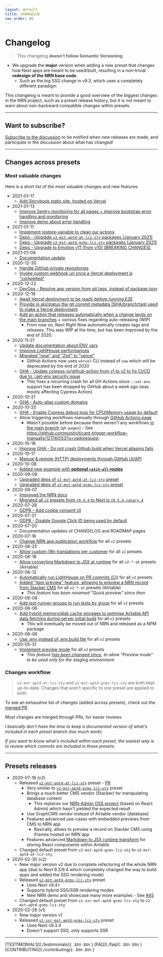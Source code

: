 ```yaml
---
layout: default
title: CHANGELOG
nav_order: 80
---
```


Changelog
===

> This changelog **doesn't follow Semantic Versioning**.

- We upgrade the **major** version when adding a new preset that changes how Next apps are meant to be used/built, resulting in a non-trivial **redesign of the NRN base code**.
  - Such as the big SSG change in v9.3, which uses a completely different paradigm

This changelog is meant to provide a good overview of the biggest changes in the NRN project, such as a preset release history, but it is not meant to warn about non-backward compatible changes within presets.

---
## Want to subscribe?

[Subscribe to the discussion](https://github.com/UnlyEd/next-right-now/discussions/166) to be notified when new releases are made, and participate in the discussion about what has changed!

---

## Changes across presets

### Most valuable changes

Here is a short list of the most valuable changes and new features.

- 2021-01-17
    - [Add Storybook static site, hosted on Vercel](https://github.com/UnlyEd/next-right-now/pull/251)
- 2021-01-13
    - [Improve Sentry monitoring for all pages + improve bootstrap error handling and monitoring](https://github.com/UnlyEd/next-right-now/commit/7fd4523e59528dfaaf418b601a3830559360c9d4)
    - [Improve demo about error handling](https://github.com/UnlyEd/next-right-now/commit/d00f799c11ddf5cdc4cd17c56d5f0d19569d2629)
- 2021-01-11
    - [Implement restore-variable to clean our actions](https://github.com/UnlyEd/next-right-now/pull/239)
    - [Deps - Upgrade `v2-mst-aptd-at-lcz-sty` packages (January 2021)](https://github.com/UnlyEd/next-right-now/pull/245)
    - [Deps - Upgrade `v2-mst-aptd-gcms-lcz-sty` packages (January 2021)](https://github.com/UnlyEd/next-right-now/pull/246)
    - [Deps - Upgrade to Emotion v11 (from v10) [BREAKING CHANGES]](https://github.com/UnlyEd/next-right-now/pull/247)
- 2021-01-09
    - [Documentation update](https://github.com/UnlyEd/next-right-now/pull/238)
- 2020-12-30
    - [Handle GitHub private repositories](https://github.com/UnlyEd/next-right-now/pull/236)
    - [Invoke custom webhook url once a Vercel deployment is "completed"](https://github.com/UnlyEd/next-right-now/pull/235)
- 2020-12-22
    - [DevOps - Resolve app version from git tags, instead of package.json](https://github.com/UnlyEd/next-right-now/pull/234)
- 2020-12-19
    - [Await Vercel deployment to be ready before running E2E](https://github.com/UnlyEd/next-right-now/pull/221)
    - [Provide in api/status the git commit metadata (SHA/branch/tag) used to make a Vercel deployment](https://github.com/UnlyEd/next-right-now/pull/225)
    - [Add an action that releases automatically when a change lands on the main branches](https://github.com/UnlyEd/next-right-now/pull/227) + various fixes regarding auto-releasing (WIP)
        - From now on, Next Right Now automatically creates tags and releases. This was WIP at the time, but has been improved by the end of 2020.
- 2020-11-21
    - [Update documentation about ENV vars](https://github.com/UnlyEd/next-right-now/pull/215)
    - [Improve LightHouse performances](https://github.com/UnlyEd/next-right-now/pull/214)
    - [Migrated "now" and "Zeit" to "vercel"](https://github.com/UnlyEd/next-right-now/issues/181)
        - GitHub Actions now uses `vercel` CLI instead of `now` which will be deprecated by the end of 2020
    - [GHA - Update cypress-io/github-action from v1 to v2 to fix CI/CD due to ::set-env security issue](https://github.com/UnlyEd/next-right-now/pull/209)
        - This fixes a recurring crash for all GH Actions since `::set-env` support has been dropped by GitHub about a week ago (was mostly affecting Cypress Action)
- 2020-10-21
    - [GHA - Auto-alias custom domains](https://github.com/UnlyEd/next-right-now/pull/185)
- 2020-10-20
    - [GHA - Enable Cypress debug logs for CPU/Memory usage by default](https://github.com/UnlyEd/next-right-now/commit/383862e34d288f5a435b921fd4b1a2ba89b3254f)
    - Allow triggering workflows manually through [GitHub Actions page](https://github.com/UnlyEd/next-right-now/actions)
        - Wasn't possible before because there weren't any workflows [in the main branch](https://github.com/UnlyEd/next-right-now/tree/gh-pages/.github/workflows) (`gh-pages`) - See https://github.community/t/cant-trigger-workflow-manually/121740/53?u=vadorequest
- 2020-10-18
    - [Improve GHA - Do not crash Github build when Vercel aliasing fails](https://github.com/UnlyEd/next-right-now/pull/180)
- 2020-10-17
    - [Manual & remote (HTTP) deployments through GitHub UI/API](https://github.com/UnlyEd/next-right-now/pull/147)
- 2020-10-08
    - [Added new example with **optional `catch-all` routes**](https://github.com/UnlyEd/next-right-now/pull/162)
- 2020-09-08
    - [Upgraded deps of `v2-mst-aptd-at-lcz-sty` preset](https://github.com/UnlyEd/next-right-now/pull/163)
    - [Upgraded deps of `v2-mst-aptd-gcms-lcz-sty` preset](https://github.com/UnlyEd/next-right-now/pull/165)
- 2020-09-07
    - [Improved the NRN docs](https://github.com/UnlyEd/next-right-now/pull/160)
    - [Migrated all `v2` presets from `v9.4.4` to Next.js `v9.5.4-canary.4`](https://github.com/UnlyEd/next-right-now/pull/161)
- 2020-07-28
    - [GDPR - Add cookie consent UI](https://github.com/UnlyEd/next-right-now/pull/140)
- 2020-07-21
    - [GDPR - Disable Google Click ID being used by default](https://github.com/UnlyEd/next-right-now/pull/138)
- 2020-07-20
    - Documentation updates of CHANGELOG and ROADMAP pages
- 2020-07-16
    - [Change NRN app publication workflow](https://github.com/UnlyEd/next-right-now/pull/129) for all `v2` presets
- 2020-06-25
    - [Allow custom i18n translations per customer](https://github.com/UnlyEd/next-right-now/pull/118) for all `v2` presets
- 2020-06-16
    - [Allow converting Markdown to JSX at runtime](https://github.com/UnlyEd/next-right-now/pull/113) for all `v2-*-at` presets (Airtable)
- 2020-06-12
    - [Automatically run LightHouse on PR commits (CI)](https://github.com/UnlyEd/next-right-now/pull/103) for all `v2` presets
    - [Added "item preview" feature, allowing to preview a NRN record from Stacker CMS](https://github.com/UnlyEd/next-right-now/pull/105) for all `v2-*-at` presets (Airtable)
        - _This feature has been renamed "Quick preview" since then_
- 2020-06-08
    - [Add jest-runner-groups to run tests by group](https://github.com/UnlyEd/next-right-now/pull/91) for all `v2` presets
- 2020-06-06
    - [Add hybrid memory/disk cache storages to optimise Airtable API data fetching during server initial build](https://github.com/UnlyEd/next-right-now/pull/92) for all `v2` presets
        - This will eventually be moved out of NRN and released as a NPM package
- 2020-06-06
    - [Use .env instead of .env.build file](https://github.com/UnlyEd/next-right-now/pull/77) for all `v2` presets
- 2020-05-31
    - [Implement preview mode](https://github.com/UnlyEd/next-right-now/pull/70) for all `v2` presets
        - _This feature [has been changed since](https://github.com/UnlyEd/next-right-now/pull/129), to allow "Preview mode" to be used only for the staging environment_


### Changes workflow

> `v2-mst-aptd-at-lcz-sty` and `v2-mst-aptd-gcms-lcz-sty` are both kept up-to-date. Changes that aren't specific to one preset are applied to both.

To see an exhaustive list of changes (added across presets), check out the [merged PR](https://github.com/UnlyEd/next-right-now/pulls?q=is%3Apr+sort%3Aupdated-desc+is%3Amerged).

Most changes are merged through PRs, for easier reviews.

*I basically don't have the time to keep a documented version of what's included in each preset branch (too much work).*

*If you want to know what's included within each preset, the easiest way is to review which commits are included in those presets.*

---

## Presets releases

- 2020-07-16 (v2)
    - Released [`v2-mst-aptd-at-lcz-sty`](https://github.com/UnlyEd/next-right-now/tree/v2-mst-aptd-at-lcz-sty) preset - [PR](https://github.com/UnlyEd/next-right-now/pull/131)
        - Very similar to [`v2-mst-aptd-gcms-lcz-sty`](https://github.com/UnlyEd/next-right-now/tree/v2-mst-aptd-gcms-lcz-sty) preset
        - Brings a much better CMS vendor (Stacker) for manipulating database content
            - This replaces our [NRN-Admin OSS project](https://github.com/UnlyEd/next-right-now-admin) (based on React Admin) which hasn't yielded the expected result
        - Use GraphCMS vendor instead of Airtable vendor (database)
        - Features advanced use-cases with embedded previews from CMS to NRN app
            - Basically, allows to preview a record on Stacker CMS using iframes hosted on NRN app
        - Features advanced [Markdown to JSX runtime transform](https://github.com/UnlyEd/next-right-now/discussions/99) for storing React components within Airtable
    - Changed default preset from `v2-mst-aptd-gcms-lcz-sty` to `v2-mst-aptd-at-lcz-sty`
- 2020-02-30 (v2)
    - New major version v2 due to complete refactoring of the whole NRN app (due to Next 9.3/9.4 which completely changed the way to build apps and added the SSG rendering mode)
    - Released [`v2-mst-aptd-gcms-lcz-sty`](https://github.com/UnlyEd/next-right-now/tree/v2-mst-aptd-gcms-lcz-sty) preset
        - Uses Next v9.4+
        - Supports hybrid SSG/SSR rendering modes
        - New NRN demo and showcase many more examples - See [#45](https://github.com/UnlyEd/next-right-now/issues/45)
    - Changed default preset from `v1-ssr-mst-aptd-gcms-lcz-sty` to `v2-mst-aptd-gcms-lcz-sty`
- 2020-02-28 (v1)
    - New major version v1
    - Released [`v1-ssr-mst-aptd-gcms-lcz-sty`](https://github.com/UnlyEd/next-right-now/tree/v1-ssr-mst-aptd-gcms-lcz-sty) preset
        - Uses Next v9.3.4
        - Doesn't support SSG, only supports SSR

---

<div class="pagination-section space-even">
    <span class="fs-4" markdown="1">
    [TESTIMONIALS](./testimonials){: .btn .btn }
    </span>
    <span class="fs-4" markdown="1">
    [FAQ](./faq){: .btn .btn }
    </span>
    <span class="fs-4" markdown="1">
    [CONTRIBUTING](./contributing){: .btn .btn }
    </span>
</div>
